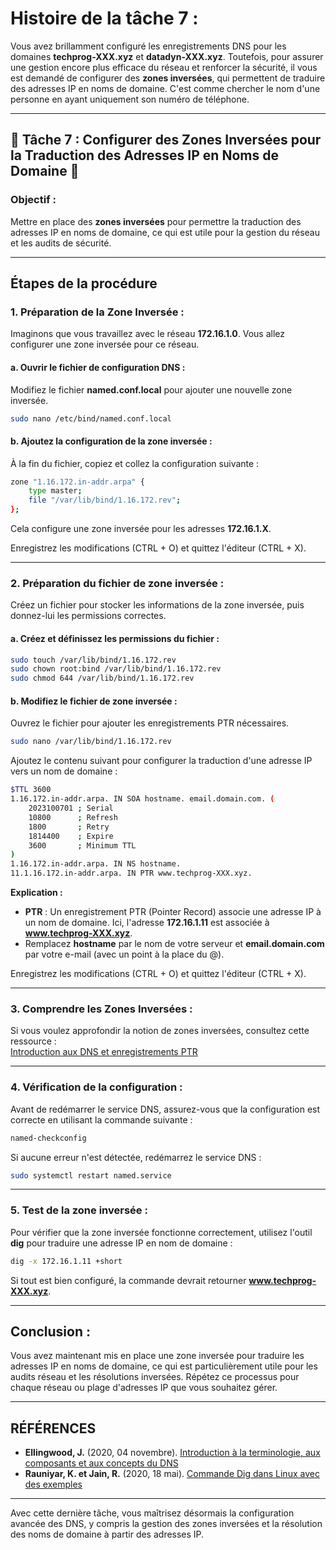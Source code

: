 # Histoire de la tâche 7 :

Vous avez brillamment configuré les enregistrements DNS pour les domaines **techprog-XXX.xyz** et **datadyn-XXX.xyz**. Toutefois, pour assurer une gestion encore plus efficace du réseau et renforcer la sécurité, il vous est demandé de configurer des **zones inversées**, qui permettent de traduire des adresses IP en noms de domaine. C'est comme chercher le nom d'une personne en ayant uniquement son numéro de téléphone.

---

## 📝 Tâche 7 : Configurer des Zones Inversées pour la Traduction des Adresses IP en Noms de Domaine 📝

### Objectif :
Mettre en place des **zones inversées** pour permettre la traduction des adresses IP en noms de domaine, ce qui est utile pour la gestion du réseau et les audits de sécurité.

---

## Étapes de la procédure

### 1. Préparation de la Zone Inversée :
Imaginons que vous travaillez avec le réseau **172.16.1.0**. Vous allez configurer une zone inversée pour ce réseau.

#### a. Ouvrir le fichier de configuration DNS :
Modifiez le fichier **named.conf.local** pour ajouter une nouvelle zone inversée.
```bash
sudo nano /etc/bind/named.conf.local
```

#### b. Ajoutez la configuration de la zone inversée :
À la fin du fichier, copiez et collez la configuration suivante :
```bash
zone "1.16.172.in-addr.arpa" {
    type master;
    file "/var/lib/bind/1.16.172.rev";
};
```

Cela configure une zone inversée pour les adresses **172.16.1.X**.

Enregistrez les modifications (CTRL + O) et quittez l'éditeur (CTRL + X).

---

### 2. Préparation du fichier de zone inversée :
Créez un fichier pour stocker les informations de la zone inversée, puis donnez-lui les permissions correctes.

#### a. Créez et définissez les permissions du fichier :
```bash
sudo touch /var/lib/bind/1.16.172.rev
sudo chown root:bind /var/lib/bind/1.16.172.rev
sudo chmod 644 /var/lib/bind/1.16.172.rev
```

#### b. Modifiez le fichier de zone inversée :
Ouvrez le fichier pour ajouter les enregistrements PTR nécessaires.
```bash
sudo nano /var/lib/bind/1.16.172.rev
```

Ajoutez le contenu suivant pour configurer la traduction d'une adresse IP vers un nom de domaine :
```bash
$TTL 3600
1.16.172.in-addr.arpa. IN SOA hostname. email.domain.com. (
    2023100701 ; Serial
    10800      ; Refresh
    1800       ; Retry
    1814400    ; Expire
    3600       ; Minimum TTL
)
1.16.172.in-addr.arpa. IN NS hostname.
11.1.16.172.in-addr.arpa. IN PTR www.techprog-XXX.xyz.
```

**Explication :**
- **PTR** : Un enregistrement PTR (Pointer Record) associe une adresse IP à un nom de domaine. Ici, l'adresse **172.16.1.11** est associée à **www.techprog-XXX.xyz**.
- Remplacez **hostname** par le nom de votre serveur et **email.domain.com** par votre e-mail (avec un point à la place du @).

Enregistrez les modifications (CTRL + O) et quittez l'éditeur (CTRL + X).

---

### 3. Comprendre les Zones Inversées :
Si vous voulez approfondir la notion de zones inversées, consultez cette ressource :  
[Introduction aux DNS et enregistrements PTR](https://www.digitalocean.com/community/tutorials/an-introduction-to-dns-terminology-components-and-concepts#record-types)

---

### 4. Vérification de la configuration :
Avant de redémarrer le service DNS, assurez-vous que la configuration est correcte en utilisant la commande suivante :
```bash
named-checkconfig
```

Si aucune erreur n'est détectée, redémarrez le service DNS :
```bash
sudo systemctl restart named.service
```

---

### 5. Test de la zone inversée :
Pour vérifier que la zone inversée fonctionne correctement, utilisez l'outil **dig** pour traduire une adresse IP en nom de domaine :
```bash
dig -x 172.16.1.11 +short
```

Si tout est bien configuré, la commande devrait retourner **www.techprog-XXX.xyz**.

---

## Conclusion :
Vous avez maintenant mis en place une zone inversée pour traduire les adresses IP en noms de domaine, ce qui est particulièrement utile pour les audits réseau et les résolutions inversées. Répétez ce processus pour chaque réseau ou plage d'adresses IP que vous souhaitez gérer.

---

## RÉFÉRENCES
- **Ellingwood, J.** (2020, 04 novembre). [Introduction à la terminologie, aux composants et aux concepts du DNS](https://www.digitalocean.com/community/tutorials/an-introduction-to-dns-terminology-components-and-concepts)
- **Rauniyar, K. et Jain, R.** (2020, 18 mai). [Commande Dig dans Linux avec des exemples](https://www.geeksforgeeks.org/dig-command-in-linux-with-examples/)

---

Avec cette dernière tâche, vous maîtrisez désormais la configuration avancée des DNS, y compris la gestion des zones inversées et la résolution des noms de domaine à partir des adresses IP.
